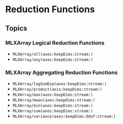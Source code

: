 #  Reduction Functions

## Topics

### MLXArray Logical Reduction Functions

- ``MLXArray/all(axes:keepDims:stream:)``
- ``MLXArray/any(axes:keepDims:stream:)``

### MLXArray Aggregating Reduction Functions

- ``MLXArray/logSumExp(axes:keepDims:stream:)``
- ``MLXArray/product(axis:keepDims:stream:)``
- ``MLXArray/max(axes:keepDims:stream:)``
- ``MLXArray/mean(axes:keepDims:stream:)``
- ``MLXArray/min(axes:keepDims:stream:)``
- ``MLXArray/sum(axes:keepDims:stream:)``
- ``MLXArray/variance(axes:keepDims:ddof:stream:)``
